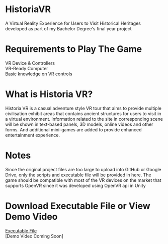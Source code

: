 # HistoriaVR
  A Virtual Reality Experience for Users to Visit Historical Heritages developed as part of my Bachelor Degree's final year project

# Requirements to Play The Game
  VR Device & Controllers  
  VR-Ready Computer  
  Basic knowledge on VR controls

# What is Historia VR?
  Historia VR is a casual adventure style VR tour that aims to provide multiple civilisation exhibit areas that contains ancient structures for users to visit in a virtual environment. Information related to the site in corresponding scene will be shown in text-based panels, 3D models, online videos and other forms. And additional mini-games are added to provide enhanced entertainment experience.
 
# Notes
  Since the original project files are too large to upload into GitHub or Google Drive, only the scripts and executable file will be provided in here. The game should be compatible with most of the VR devices on the market that supports OpenVR since it was developed using OpenVR api in Unity
  
# Download Executable File or View Demo Video
[Executable File](https://drive.google.com/file/d/1rfWpXgw0XVSB3d34fwrZiAcMaqUQ1M1l/view?usp=sharing)  
[Demo Video Coming Soon]
